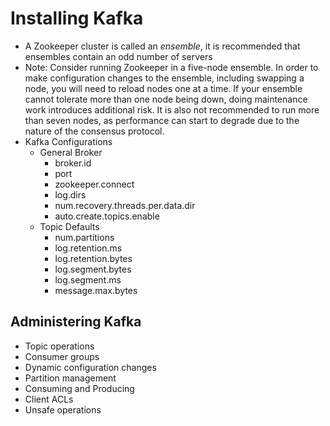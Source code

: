 # Installing Kafka

- A Zookeeper cluster is called an *ensemble*, it is recommended that ensembles contain an odd number of servers
- Note: Consider running Zookeeper in a five-node ensemble. In order to make configuration changes to the ensemble, including swapping a node, you will need to reload nodes one at a time. If your ensemble cannot tolerate more than one node being down, doing maintenance work introduces additional risk. It is also not recommended to run more than seven nodes, as performance can start to degrade due to the nature of the consensus protocol.
- Kafka Configurations
    - General Broker
        - broker.id
        - port
        - zookeeper.connect
        - log.dirs
        - num.recovery.threads.per.data.dir
        - auto.create.topics.enable
    - Topic Defaults
        - num.partitions
        - log.retention.ms
        - log.retention.bytes
        - log.segment.bytes
        - log.segment.ms
        - message.max.bytes

## Administering Kafka

- Topic operations
- Consumer groups
- Dynamic configuration changes
- Partition management
- Consuming and Producing
- Client ACLs
- Unsafe operations
